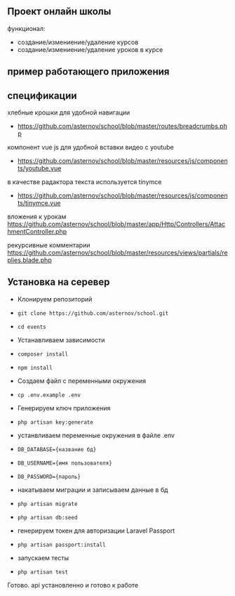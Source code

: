 ## Проект онлайн школы

функционал:
- создание/измениение/удаление курсов
- создание/измениение/удаление уроков в курсе

## пример работающего приложения



## спецификации

хлебные крошки для удобной навигации
- https://github.com/asternov/school/blob/master/routes/breadcrumbs.php

компонент vue js для удобной вставки видео с youtube
- https://github.com/asternov/school/blob/master/resources/js/components/youtube.vue

в качестве радактора текста используется tinymce
- https://github.com/asternov/school/blob/master/resources/js/components/tinymce.vue

вложения к урокам
https://github.com/asternov/school/blob/master/app/Http/Controllers/AttachmentController.php

рекурсивные комментарии
https://github.com/asternov/school/blob/master/resources/views/partials/replies.blade.php

## Установка на серевер

- Клонируем репозиторий
- `git clone https://github.com/asternov/school.git`
- `cd events`
- Устанавливаем зависимости
- `composer install`
- `npm install`
- Создаем файл с переменными окружения 
- `cp .env.example .env`

- Генерируем ключ приложения
- `php artisan key:generate`

- устанвливаем переменные окружения в файле .env
- `DB_DATABASE={название бд}`
- `DB_USERNAME={имя пользователя}`
- `DB_PASSWORD={пароль}`

- накатываем миграции и записываем данные в бд
- `php artisan migrate`
- `php artisan db:seed`
- генерируем токен для авторизации Laravel Passport
- `php artisan passport:install`
- запускаем тесты
- `php artisan test`

Готово. api установленно и готово к работе
